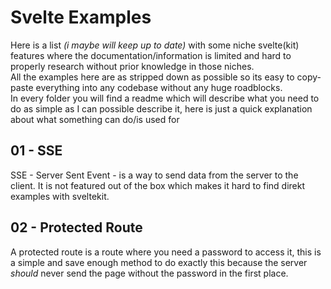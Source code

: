 # Svelte Examples

Here is a list *(i maybe will keep up to date)* with some niche svelte(kit) features where the documentation/information is limited and hard to properly research without prior knowledge in those niches. \
All the examples here are as stripped down as possible so its easy to copy-paste everything into any codebase without any huge roadblocks. \
In every folder you will find a readme which will describe what you need to do as simple as I can possible describe it, here is just a quick explanation about what something can do/is used for

## 01 - SSE
SSE - Server Sent Event - is a way to send data from the server to the client. It is not featured out of the box which makes it hard to find direkt examples with sveltekit.

## 02 - Protected Route
A protected route is a route where you need a password to access it, this is a simple and save enough method to do exactly this because the server *should* never send the page without the password in the first place.